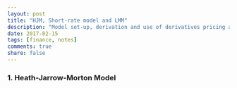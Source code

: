 ```yaml
---
layout: post
title: "HJM, Short-rate model and LMM"
description: "Model set-up, derivation and use of derivatives pricing are listed here."
date: 2017-02-15
tags: [finance, notes]
comments: true
share: false
---
```


### 1. Heath-Jarrow-Morton Model
